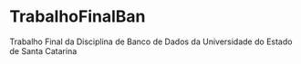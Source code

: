 # TrabalhoFinalBan
Trabalho Final da Disciplina de Banco de Dados da Universidade do Estado de Santa Catarina
